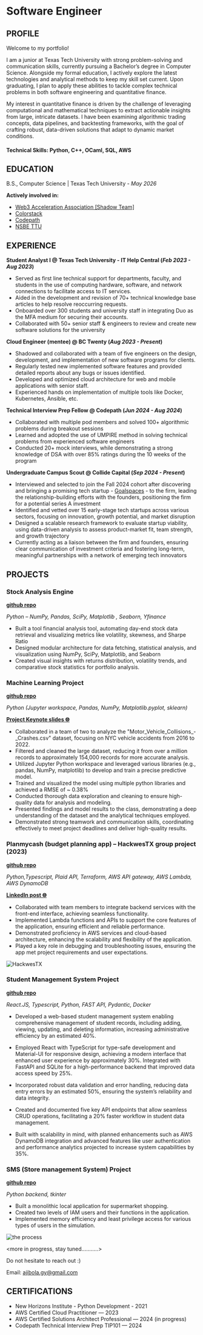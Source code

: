 # Software Engineer

## PROFILE
Welcome to my portfolio!






I am a junior at Texas Tech University with strong problem-solving and communication skills, currently pursuing a Bachelor’s degree in Computer Science. Alongside my formal education, I actively explore the latest technologies and analytical methods to keep my skill set current. Upon graduating, I plan to apply these abilities to tackle complex technical problems in both software engineering and quantitative finance.

My interest in quantitative finance is driven by the challenge of leveraging computational and mathematical techniques to extract actionable insights from large, intricate datasets. I have been examining algorithmic trading concepts, data pipelines, and backtesting frameworks, with the goal of crafting robust, data-driven solutions that adapt to dynamic market conditions.
#### Technical Skills: Python, C++, OCaml, SQL, AWS

## EDUCATION 			        		
B.S., Computer Science | Texas Tech University - _May 2026_


**Actively involved in:**
- [Web3 Acceleration Association [Shadow Team]](https://www.waatech.xyz/)
- [Colorstack](https://www.colorstack.org/)
- [Codepath](https://www.codepath.org/ )
- [NSBE TTU ](https://www.nsbe.org/)

## EXPERIENCE
**Student Analyst I @ Texas Tech University - IT Help Central (_Feb 2023 - Aug 2023_)**
- Served as first line technical support for departments, faculty, and students in the use of computing hardware, software, and network connections to facilitate access to IT services.
- Aided in the development and revision of 70+ technical knowledge base articles to help resolve reoccurring requests.
- Onboarded over 300 students and university staff in integrating Duo as the MFA medium for securing their accounts.
- Collaborated with 50+ senior staff & engineers to review and create new software solutions for the university



**Cloud Engineer (mentee) @ BC Twenty (_Aug 2023 - Present_)**
- Shadowed and collaborated with a team of five engineers on the design, development, and implementation of new software programs for clients.
- Regularly tested new implemented software features and provided detailed reports about any bugs or issues identified. 
- Developed and optimized cloud architecture for web and mobile applications with senior staff.
- Experienced hands on implementation of multiple tools like Docker, Kubernetes, Ansible, etc.


**Technical Interview Prep Fellow @ Codepath (_Jun 2024 - Aug 2024_)**
- Collaborated with multiple pod members and solved 100+ algorithmic problems during breakout sessions
- Learned and adopted the use of UMPIRE method in solving technical problems from experienced software engineers
- Conducted 20+ mock interviews, while demonstrating a strong knowledge of DSA with over 85% ratings during the 10 weeks of the program



**Undergraduate Campus Scout @ Collide Capital (_Sep 2024 - Present_)**
- Interviewed and selected to join the Fall 2024 cohort after discovering and bringing a promising tech startup - [Goalspaces](https://www.goalspaces.com/) - to the firm, leading the relationship-building efforts with the founders, positioning the firm for a potential series A investment
- Identified and vetted over 15 early-stage tech startups across various sectors, focusing on innovation, growth potential, and market disruption
- Designed a scalable research framework to evaluate startup viability, using data-driven analysis to assess product-market fit, team strength, and growth trajectory
- Currently acting as a liaison between the firm and founders, ensuring clear communication of investment criteria and fostering long-term, meaningful partnerships with a network of emerging tech innovators




## PROJECTS


### Stock Analysis Engine 
**[github repo](https://github.com/jb-gy/Stock-Analysis-Engine/tree/main)**

_Python – NumPy, Pandas, SciPy, Matplotlib , Seaborn, Yfinance_
- Built a tool financial analysis tool, automating day-end stock data retrieval and visualizing metrics like volatility, skewness, and Sharpe Ratio
- Designed modular architecture for data fetching, statistical analysis, and visualization using NumPy, SciPy, Matplotlib, and Seaborn
- Created visual insights with returns distribution, volatility trends, and comparative stock statistics for portfolio analysis.



### Machine Learning Project  
**[github repo](https://github.com/jb-gy/ML-project-Fall2022)**


_Python (Jupyter workspace, Pandas, NumPy, Matplotlib.pyplot, sklearn)_

**[Project Keynote slides 🌐](https://github.com/jb-gy/ML-project-Fall2022/blob/main/ML-PROJECT-GROUP-18.pdf)**

- Collaborated in a team of two to analyze the "Motor_Vehicle_Collisions_-_Crashes.csv" dataset, focusing on NYC vehicle accidents from 2016 to 2022.
- Filtered and cleaned the large dataset, reducing it from over a million records to approximately 154,000 records for more accurate analysis.
- Utilized Jupyter Python workspace and leveraged various libraries (e.g., pandas, NumPy, matplotlib) to develop and train a precise predictive model.
- Trained and visualized the model using multiple python libraries and achieved a RMSE of ~ 0.38%
- Conducted thorough data exploration and cleaning to ensure high-quality data for analysis and modeling.
- Presented findings and model results to the class, demonstrating a deep understanding of the dataset and the analytical techniques employed.
- Demonstrated strong teamwork and communication skills, coordinating effectively to meet project deadlines and deliver high-quality results.



### Planmycash (budget planning app) – HackwesTX group project (2023) 
**[github repo](https://github.com/jb-gy/HackwestX-Project)**


_Python,Typescript, Plaid API, Terraform, AWS API gateway, AWS Lambda, AWS DynamoDB_

**[LinkedIn post 🌐](https://www.linkedin.com/posts/ajibolagny_hackathon-innovation-tech-activity-7109988320729829376-P5OK?utm_source=share&utm_medium=member_desktop)**

- Collaborated with team members to integrate backend services with the front-end interface, achieving seamless functionality.
- Implemented Lambda functions and APIs to support the core features of the application, ensuring efficient and reliable performance.
- Demonstrated proficiency in AWS services and cloud-based architecture, enhancing the scalability and flexibility of the application.
- Played a key role in debugging and troubleshooting issues, ensuring the app met project requirements and user expectations.


![HackwesTX](/hackwest.png)


### Student Management System Project 
**[github repo](https://github.com/jb-gy/Student-Management-System)**


_React.JS, Typescript, Python, FAST API, Pydantic, Docker_
- Developed a web-based student management system enabling comprehensive management of student records, including adding, viewing, updating, and deleting information, increasing administrative efficiency by an estimated 40%.

- Employed React with TypeScript for type-safe development and Material-UI for responsive design, achieving a modern interface that enhanced user experience by approximately 30%. Integrated with FastAPI and SQLite for a high-performance backend that improved data access speed by 25%.

- Incorporated robust data validation and error handling, reducing data entry errors by an estimated 50%, ensuring the system’s reliability and data integrity.
- Created and documented five key API endpoints that allow seamless CRUD operations, facilitating a 20% faster workflow in student data management.
- Built with scalability in mind, with planned enhancements such as AWS DynamoDB integration and advanced features like user authentication and performance analytics projected to increase system capabilities by 35%.





### SMS (Store management System) Project 
**[github repo](https://github.com/jb-gy/SMS-Project)**


_Python backend, tkinter_

- Built a monolithic local application for supermarket shopping.
- Created two levels of IAM users and their functions in the application.
- Implemented memory efficiency and least privilege access for various types of users in the simulation.




![the process](/code.png)



<more in progress, stay tuned...........>

Do not hesitate to reach out  :)


Email: ajibola.gy@gmail.com





## CERTIFICATIONS
- New Horizons Institute -  Python Development - 2021
- AWS Certified Cloud Practitioner — 2023 
- AWS Certified Solutions Architect Professional — 2024 (in progress)
- Codepath Technical Interview Prep TIP101  — 2024 


